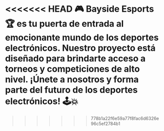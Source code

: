 <<<<<<< HEAD
🎮 Bayside Esports 🏆 es tu puerta de entrada al emocionante mundo de los deportes electrónicos. Nuestro proyecto está diseñado para brindarte acceso a torneos y competiciones de alto nivel. ¡Únete a nosotros y forma parte del futuro de los deportes electrónicos! 🕹️💥
=======

>>>>>>> 778b1a22f6e59a77f8fac6d6326e96c5ef2784b1
